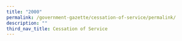 ```yaml
---
title: "2000"
permalink: /government-gazette/cessation-of-service/permalink/
description: ""
third_nav_title: Cessation of Service
---
```

